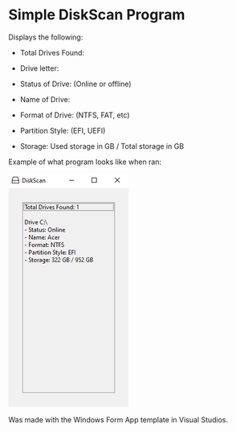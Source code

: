# Simple DiskScan Program

Displays the following:
- Total Drives Found:
  
- Drive letter:
- Status of Drive: (Online or offline)
- Name of Drive:
- Format of Drive: (NTFS, FAT, etc)
- Partition Style: (EFI, UEFI)
- Storage: Used storage in GB / Total storage in GB

Example of what program looks like when ran:


![Title](Example.PNG)


Was made with the Windows Form App template in Visual Studios.
